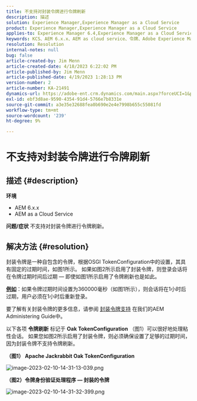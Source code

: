 ```yaml
---
title: 不支持对封装令牌进行令牌刷新
description: 描述
solution: Experience Manager,Experience Manager as a Cloud Service
product: Experience Manager,Experience Manager as a Cloud Service
applies-to: Experience Manager 6.4,Experience Manager as a Cloud Service,Experience Manager 6.5
keywords: KCS、AEM 6.x.x、AEM as cloud service、令牌、Adobe Experience Manager、常见问题解答、封装令牌、6.4、6.5、Experience Manageras a Cloud Service
resolution: Resolution
internal-notes: null
bug: false
article-created-by: Jim Menn
article-created-date: 4/18/2023 6:22:02 PM
article-published-by: Jim Menn
article-published-date: 4/19/2023 1:28:13 PM
version-number: 2
article-number: KA-21491
dynamics-url: https://adobe-ent.crm.dynamics.com/main.aspx?forceUCI=1&pagetype=entityrecord&etn=knowledgearticle&id=80adeee5-15de-ed11-a7c7-6045bd006b3d
exl-id: ebf3d8ae-9590-4354-91d4-5766e7b8331e
source-git-commit: a3e35e32688fea0b690e2e4e7998b655c55081fd
workflow-type: tm+mt
source-wordcount: '239'
ht-degree: 9%

---
```


# 不支持对封装令牌进行令牌刷新

## 描述 {#description}

<b>环境</b>
- AEM 6.x.x
- AEM as a Cloud Service



<b>问题/症状</b>
不支持对封装令牌进行令牌刷新。




## 解决方法 {#resolution}


封装令牌是一种自包含的令牌，根据OSGI TokenConfiguration中的设置，其具有固定的过期时间，如图1所示。
如果如图2所示启用了封装令牌，则登录会话将在令牌过期时间后过期 — 即使如图1所示启用了令牌刷新也是如此。

<u><b>例如</b></u>：如果令牌过期时间设置为360000毫秒（如图1所示），则会话将在1小时后过期，用户必须在1小时后重新登录。

要了解有关封装令牌的更多信息，请参阅 [封装令牌支持](https://experienceleague.adobe.com/docs/experience-manager-64/administering/security/encapsulated-token.html) 在我们的AEM Administering Guide中。

以下各项 <b>令牌刷新</b> 标记于 <b>Oak TokenConfiguration</b> （图1）可以很好地处理粘性会话。
如果您如图2所示启用了封装令牌，则必须确保设置了足够的过期时间，因为封装令牌不支持令牌刷新。



<b>（图1） Apache Jackrabbit Oak TokenConfiguration</b>

![image-2023-02-10-14-31-13-039.png](https://jira.corp.adobe.com/secure/attachment/9633655/image-2023-02-10-14-31-13-039.png)

<b>（图2）令牌身份验证处理程序 — 封装的令牌</b>



![image-2023-02-10-14-31-32-399.png](https://jira.corp.adobe.com/secure/attachment/9633654/image-2023-02-10-14-31-32-399.png)

